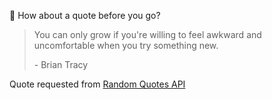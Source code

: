 📣 How about a quote before you go?

> You can only grow if you're willing to feel awkward and uncomfortable when you try something new.
>
> <p>- Brian Tracy</p>

Quote requested from [Random Quotes API](https://github.com/lukePeavey/quotable)
